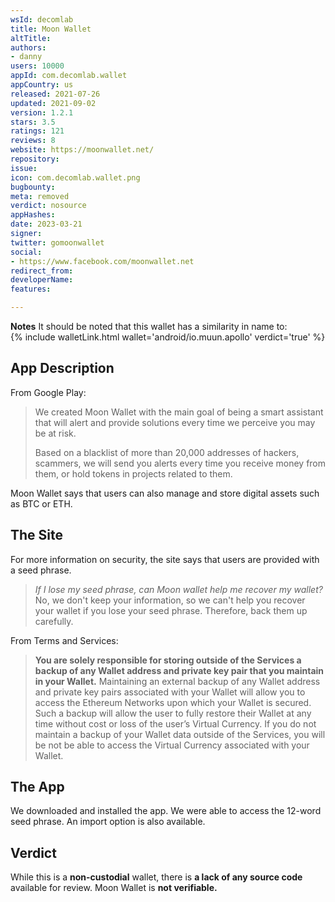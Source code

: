 ```yaml
---
wsId: decomlab
title: Moon Wallet
altTitle: 
authors:
- danny
users: 10000
appId: com.decomlab.wallet
appCountry: us
released: 2021-07-26
updated: 2021-09-02
version: 1.2.1
stars: 3.5
ratings: 121
reviews: 8
website: https://moonwallet.net/
repository: 
issue: 
icon: com.decomlab.wallet.png
bugbounty: 
meta: removed
verdict: nosource
appHashes: 
date: 2023-03-21
signer: 
twitter: gomoonwallet
social:
- https://www.facebook.com/moonwallet.net
redirect_from: 
developerName: 
features: 

---
```


**Notes** It should be noted that this wallet has a similarity in name to:<br> 
{% include walletLink.html wallet='android/io.muun.apollo' verdict='true' %}

## App Description

From Google Play:

> We created Moon Wallet with the main goal of being a smart assistant that will alert and provide solutions every time we perceive you may be at risk.
>
> Based on a blacklist of more than 20,000 addresses of hackers, scammers, we will send you alerts every time you receive money from them, or hold tokens in projects related to them.

Moon Wallet says that users can also manage and store digital assets such as BTC or ETH.

## The Site

For more information on security, the site says that users are provided with a seed phrase.

> *If I lose my seed phrase, can Moon wallet help me recover my wallet?* No, we don't keep your information, so we can't help you recover your wallet if you lose your seed phrase. Therefore, back them up carefully.

From Terms and Services:

> **You are solely responsible for storing outside of the Services a backup of any Wallet address and private key pair that you maintain in your Wallet.** Maintaining an external backup of any Wallet address and private key pairs associated with your Wallet will allow you to access the Ethereum Networks upon which your Wallet is secured. Such a backup will allow the user to fully restore their Wallet at any time without cost or loss of the user’s Virtual Currency. If you do not maintain a backup of your Wallet data outside of the Services, you will be not be able to access the Virtual Currency associated with your Wallet.

## The App

We downloaded and installed the app. We were able to access the 12-word seed phrase. An import option is also available.

## Verdict

While this is a **non-custodial** wallet, there is **a lack of any source code** available for review. Moon Wallet is **not verifiable.**
